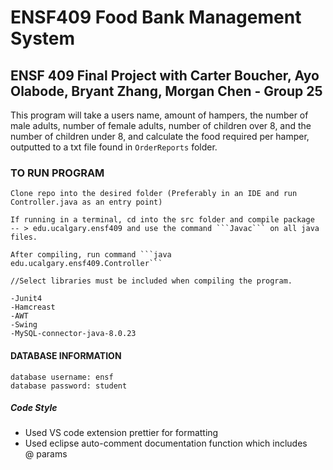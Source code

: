 # ENSF409 Food Bank Management System

## ENSF 409 Final Project with Carter Boucher, Ayo Olabode, Bryant Zhang, Morgan Chen - Group 25

This program will take a users name, amount of hampers, the number of male adults, number of female adults, number of
children over 8, and the number of children under 8, and calculate the food required per hamper, outputted to a txt file found in `OrderReports` folder.

### TO RUN PROGRAM

````
Clone repo into the desired folder (Preferably in an IDE and run Controller.java as an entry point)

If running in a terminal, cd into the src folder and compile package
-- > edu.ucalgary.ensf409 and use the command ```Javac``` on all java files.

After compiling, run command ```java edu.ucalgary.ensf409.Controller```

//Select libraries must be included when compiling the program.

-Junit4
-Hamcreast
-AWT
-Swing
-MySQL-connector-java-8.0.23
````

#### DATABASE INFORMATION

```
database username: ensf
database password: student
```

##### Code Style

- Used VS code extension prettier for formatting
- Used eclipse auto-comment documentation function which includes  
  @ params
